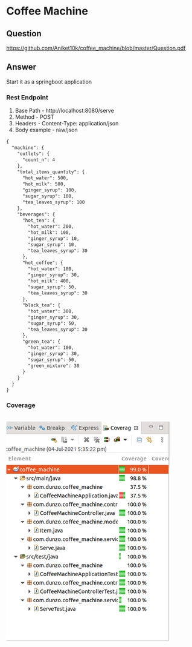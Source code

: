 <h1>Coffee Machine</h1>

<h2>Question</h2>

https://github.com/Aniket10k/coffee_machine/blob/master/Question.pdf

<h2>Answer</h2>

Start it as a springboot application

<h3>Rest Endpoint</h3>

1. Base Path - http://localhost:8080/serve
2. Method - POST
3. Headers - 
	Content-Type: application/json
4. Body example - 
	raw/json
```
{
  "machine": {
    "outlets": {
      "count_n": 4
    },
    "total_items_quantity": {
      "hot_water": 500,
      "hot_milk": 500,
      "ginger_syrup": 100,
      "sugar_syrup": 100,
      "tea_leaves_syrup": 100
    },
    "beverages": {
      "hot_tea": {
        "hot_water": 200,
        "hot_milk": 100,
        "ginger_syrup": 10,
        "sugar_syrup": 10,
        "tea_leaves_syrup": 30
      },
      "hot_coffee": {
        "hot_water": 100,
        "ginger_syrup": 30,
        "hot_milk": 400,
        "sugar_syrup": 50,
        "tea_leaves_syrup": 30
      },
      "black_tea": {
        "hot_water": 300,
        "ginger_syrup": 30,
        "sugar_syrup": 50,
        "tea_leaves_syrup": 30
      },
      "green_tea": {
        "hot_water": 100,
        "ginger_syrup": 30,
        "sugar_syrup": 50,
        "green_mixture": 30
      }
    }
  }
}
```

<h3>Coverage</h3>
<br/>
<img src="src/main/resources/test_coverage.png"/>
